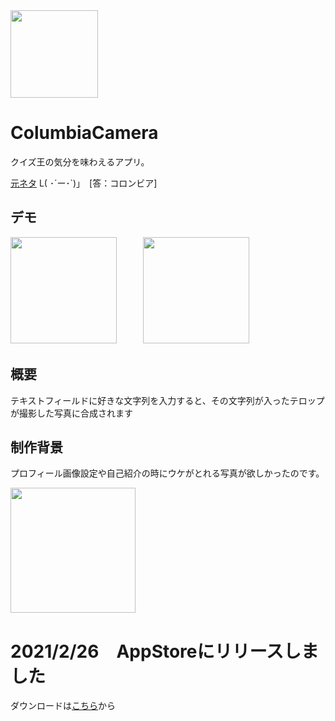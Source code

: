 <img src="https://user-images.githubusercontent.com/50735539/109390580-e79ded80-7955-11eb-9c74-df955abc692b.png" width="140px">


# ColumbiaCamera
クイズ王の気分を味わえるアプリ。　

[元ネタ](https://dic.pixiv.net/a/%E3%82%B3%E3%83%AD%E3%83%B3%E3%83%93%E3%82%A2#h2_2) L( ･´ー･`)」　[答：コロンビア]

## デモ

<img src="https://user-images.githubusercontent.com/50735539/109390536-968df980-7955-11eb-861f-579cc8e6b48d.PNG" width="170px">　　　<img src="https://user-images.githubusercontent.com/50735539/109390537-9a218080-7955-11eb-8397-f71d90eddb95.PNG" width="170px">

## 概要
テキストフィールドに好きな文字列を入力すると、その文字列が入ったテロップが撮影した写真に合成されます

## 制作背景
プロフィール画像設定や自己紹介の時にウケがとれる写真が欲しかったのです。

<img src="https://user-images.githubusercontent.com/50735539/103475318-922edf80-4def-11eb-9191-5cae4b6bc022.png" width="200px">

# 2021/2/26　AppStoreにリリースしました

ダウンロードは[こちら](https://apps.apple.com/jp/app/%E3%82%B3%E3%83%AD%E3%83%B3%E3%83%93%E3%82%A2%E3%82%AB%E3%83%A1%E3%83%A9/id1555423131)から
